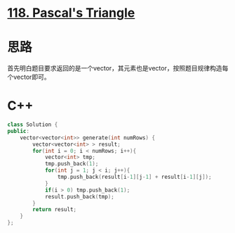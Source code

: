 # [118. Pascal's Triangle](https://leetcode.com/problems/pascals-triangle/description/)
# 思路
首先明白题目要求返回的是一个vector，其元素也是vector，按照题目规律构造每个vector即可。
# C++
``` C++
class Solution {
public:
    vector<vector<int>> generate(int numRows) {
        vector<vector<int> > result;
        for(int i = 0; i < numRows; i++){
            vector<int> tmp;
            tmp.push_back(1);
            for(int j = 1; j < i; j++){
                tmp.push_back(result[i-1][j-1] + result[i-1][j]);
            }
            if(i > 0) tmp.push_back(1);  
            result.push_back(tmp);
        }
        return result;  
    }
};
```
